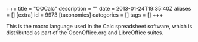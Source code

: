 +++
title = "OOCalc"
description = ""
date = 2013-01-24T19:35:40Z
aliases = []
[extra]
id = 9973
[taxonomies]
categories = []
tags = []
+++



This is the macro language used in the Calc spreadsheet software, which is distributed as part of the OpenOffice.org and LibreOffice suites.
